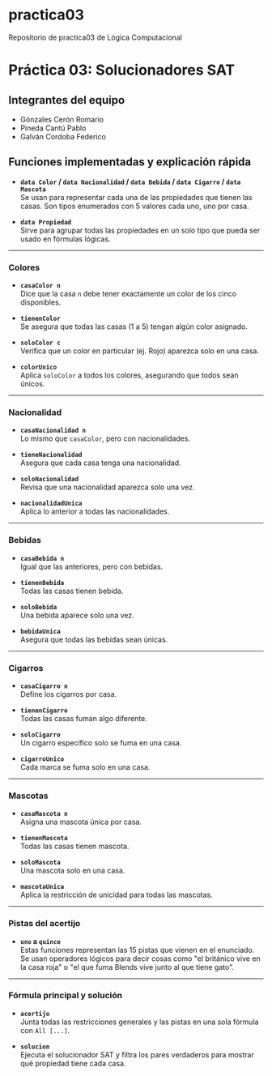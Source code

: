 # practica03
Repositorio de practica03 de Lógica Computacional

# Práctica 03: Solucionadores SAT

## Integrantes del equipo
- Gónzales Cerón Romario
- Pineda Cantú Pablo
- Galván Cordoba Federico

## Funciones implementadas y explicación rápida

- **`data Color` / `data Nacionalidad` / `data Bebida` / `data Cigarro` / `data Mascota`**  
  Se usan para representar cada una de las propiedades que tienen las casas. Son tipos enumerados con 5 valores cada uno, uno por casa.

- **`data Propiedad`**  
  Sirve para agrupar todas las propiedades en un solo tipo que pueda ser usado en fórmulas lógicas.

---

### Colores

- **`casaColor n`**  
  Dice que la casa `n` debe tener exactamente un color de los cinco disponibles.

- **`tienenColor`**  
  Se asegura que todas las casas (1 a 5) tengan algún color asignado.

- **`soloColor c`**  
  Verifica que un color en particular (ej. Rojo) aparezca solo en una casa.

- **`colorUnico`**  
  Aplica `soloColor` a todos los colores, asegurando que todos sean únicos.

---

### Nacionalidad

- **`casaNacionalidad n`**  
  Lo mismo que `casaColor`, pero con nacionalidades.

- **`tieneNacionalidad`**  
  Asegura que cada casa tenga una nacionalidad.

- **`soloNacionalidad`**  
  Revisa que una nacionalidad aparezca solo una vez.

- **`nacionalidadUnica`**  
  Aplica lo anterior a todas las nacionalidades.

---

### Bebidas

- **`casaBebida n`**  
  Igual que las anteriores, pero con bebidas.

- **`tienenBebida`**  
  Todas las casas tienen bebida.

- **`soloBebida`**  
  Una bebida aparece solo una vez.

- **`bebidaUnica`**  
  Asegura que todas las bebidas sean únicas.

---

### Cigarros

- **`casaCigarro n`**  
  Define los cigarros por casa.

- **`tienenCigarro`**  
  Todas las casas fuman algo diferente.

- **`soloCigarro`**  
  Un cigarro específico solo se fuma en una casa.

- **`cigarroUnico`**  
  Cada marca se fuma solo en una casa.

---

### Mascotas

- **`casaMascota n`**  
  Asigna una mascota única por casa.

- **`tienenMascota`**  
  Todas las casas tienen mascota.

- **`soloMascota`**  
  Una mascota solo en una casa.

- **`mascotaUnica`**  
  Aplica la restricción de unicidad para todas las mascotas.

---

### Pistas del acertijo

- **`uno` a `quince`**  
  Estas funciones representan las 15 pistas que vienen en el enunciado. Se usan operadores lógicos para decir cosas como "el británico vive en la casa roja" o "el que fuma Blends vive junto al que tiene gato".

---

### Fórmula principal y solución

- **`acertijo`**  
  Junta todas las restricciones generales y las pistas en una sola fórmula con `All [...]`.

- **`solucion`**  
  Ejecuta el solucionador SAT y filtra los pares verdaderos para mostrar qué propiedad tiene cada casa.
